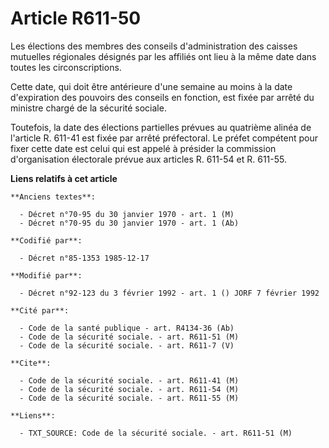 # Article R611-50

Les élections des membres des conseils d'administration des caisses mutuelles régionales désignés par les affiliés ont lieu à
la même date dans toutes les circonscriptions. 

Cette date, qui doit être antérieure d'une semaine au moins à la date d'expiration des pouvoirs des conseils en fonction, est
fixée par arrêté du ministre chargé de la sécurité sociale. 

Toutefois, la date des élections partielles prévues au quatrième alinéa de l'article R. 611-41 est fixée par arrêté
préfectoral. Le préfet compétent pour fixer cette date est celui qui est appelé à présider la commission d'organisation
électorale prévue aux articles R. 611-54 et R. 611-55.

**Liens relatifs à cet article**

	**Anciens textes**:

	  - Décret n°70-95 du 30 janvier 1970 - art. 1 (M)
	  - Décret n°70-95 du 30 janvier 1970 - art. 1 (Ab)

	**Codifié par**:

	  - Décret n°85-1353 1985-12-17

	**Modifié par**:

	  - Décret n°92-123 du 3 février 1992 - art. 1 () JORF 7 février 1992

	**Cité par**:

	  - Code de la santé publique - art. R4134-36 (Ab)
	  - Code de la sécurité sociale. - art. R611-51 (M)
	  - Code de la sécurité sociale. - art. R611-7 (V)

	**Cite**:

	  - Code de la sécurité sociale. - art. R611-41 (M)
	  - Code de la sécurité sociale. - art. R611-54 (M)
	  - Code de la sécurité sociale. - art. R611-55 (M)

	**Liens**:

	  - TXT_SOURCE: Code de la sécurité sociale. - art. R611-51 (M)
